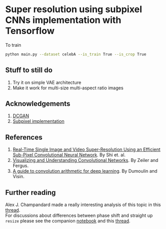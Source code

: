 # Super resolution using subpixel CNNs implementation with Tensorflow

To train
```bash
python main.py --dataset celebA --is_train True --is_crop True
```

## Stuff to still do
1. Try it on simple VAE architecture
2. Make it work for multi-size multi-aspect ratio images

## Acknowledgements
1. [DCGAN](https://github.com/carpedm20/DCGAN-tensorflow)
2. [Subpixel implementation](https://github.com/Tetrachrome/subpixel)

## References

1.  [Real-Time Single Image and Video Super-Resolution Using an Efficient Sub-Pixel Convolutional Neural Network](https://arxiv.org/abs/1609.05158). By Shi et. al.  
2. [Visualizing and Understanding Convolutional Networks](https://arxiv.org/abs/1311.2901). By Zeiler and Fergus.  
3. [A guide to convolution arithmetic for deep learning](https://arxiv.org/abs/1603.07285). By Dumoulin and Visin.

## Further reading
Alex J. Champandard made a really interesting analysis of this topic in this [thread](https://twitter.com/alexjc/status/782499923753304064).   
For discussions about differences between phase shift and straight up `resize` please see the companion [notebook](https://github.com/Tetrachrome/subpixel/blob/master/ponynet.ipynb) and this [thread](https://twitter.com/soumithchintala/status/782603117300965378).
